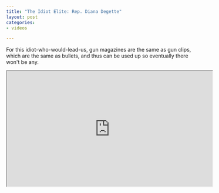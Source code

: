 ```yaml
---
title: "The Idiot Elite: Rep. Diana Degette"
layout: post
categories:
- videos

---
```


For this idiot-who-would-lead-us, gun magazines are the same as gun clips, which are the same as bullets, and thus can be used up so eventually there won't be any.

<iframe width="560" height="315" src="https://www.youtube.com/embed/Mxtu228bYFw?si=OM-sRqIKzxXt1vIF" title="The Idiot Elite: Rep. Diana Degette" allow="accelerometer; autoplay; clipboard-write; encrypted-media; gyroscope; picture-in-picture; web-share" referrerpolicy="strict-origin-when-cross-origin" allowfullscreen></iframe>
